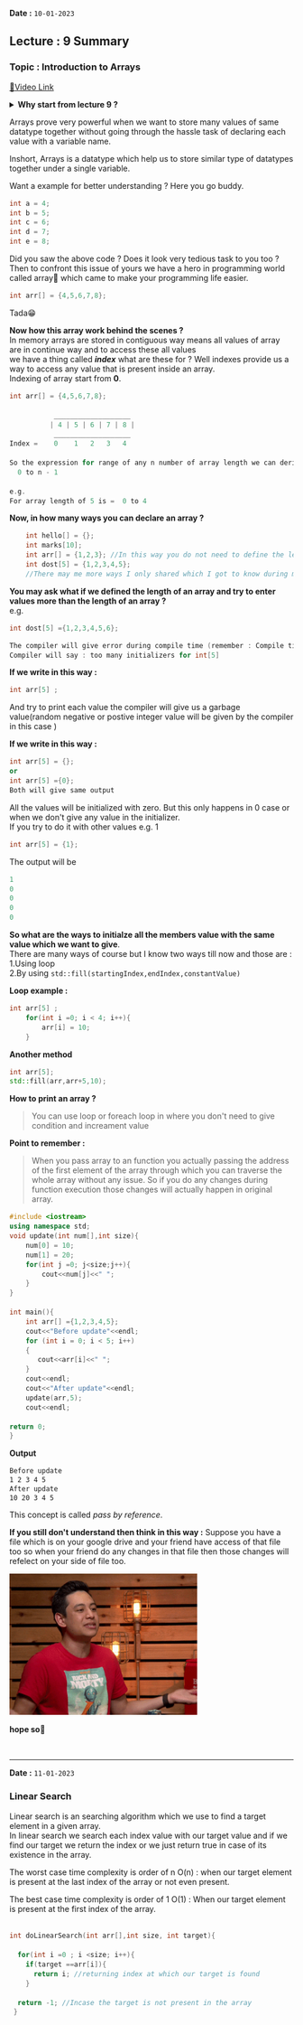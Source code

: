**Date :** `10-01-2023`
## Lecture : 9 Summary
### Topic : Introduction to Arrays
[📍Video Link](https://www.youtube.com/watch?v=sNrLlmOIn-c&list=PLDzeHZWIZsTryvtXdMr6rPh4IDexB5NIA&index=9)

**<details><summary>Why start from lecture 9 ?</summary>**

If you are new to my journey you may ask to me why I started from Lecture 9 🤨

  
**The answer is :** because I already completed last 8 lectures in my 📍[30-Days-Of-C++](https://github.com/ItsAnkitPatel/30-Days-Of-cpp/tree/main/Day%2016/Programming) repo already so writing all those again is not very useful(these are my thought)
<hr>
</details>


Arrays prove very powerful when we want to store many values of same datatype together without going through the hassle task of declaring each value with a variable name.

Inshort, Arrays is a datatype which help us to store similar type of datatypes together under a single variable.

Want a example for better understanding ? Here you go buddy.

```c++
int a = 4;
int b = 5;
int c = 6;
int d = 7;
int e = 8;
```
Did you saw the above code ? Does it look very tedious task to you too ? <br>
Then to confront this issue of yours we have a hero in programming world called array🦸 which came to make your programming life easier.
```c++
int arr[] = {4,5,6,7,8};
```
Tada😁

**Now how this array work behind the scenes ?**<br>
In memory arrays are stored in contiguous way means all values of array are in continue way and to access these all values<br>
we have a thing called **_index_** what are these for ? Well indexes provide us a way to access any value that is present inside an array.<br>
Indexing of array start from **0**.

```c++
int arr[] = {4,5,6,7,8};

           ___________________
          | 4 | 5 | 6 | 7 | 8 |
           ___________________
Index =    0    1   2   3   4

So the expression for range of any n number of array length we can derive is 
  0 to n - 1
  
e.g.
For array length of 5 is =  0 to 4 
```
**Now, in how many ways you can declare an array ?**
```c++
    int hello[] = {};
    int marks[10];
    int arr[] = {1,2,3}; //In this way you do not need to define the length of the array the compiler will automatically know it
    int dost[5] = {1,2,3,4,5};
    //There may me more ways I only shared which I got to know during my learning
```
**You may ask what if we defined the length of an array and try to enter values more than the length of an array ?**<br>
e.g.
```c++
int dost[5] ={1,2,3,4,5,6};
```
```c++
The compiler will give error during compile time (remember : Compile time error and runtime error are different things).
Compiler will say : too many initializers for int[5]
```

**If we write in this way :**

```c++
int arr[5] ;
```
And try to print each value the compiler will give us a garbage value(random negative or postive integer value will be given by the compiler in this case )

**If we write in this way :**

```c++
int arr[5] = {};
or
int arr[5] ={0};
Both will give same output
```
All the values will be initialized with zero. But this only happens in 0 case or when we don't give any value in the initializer.<br>
If you try to do it with other values e.g. 1 <br>
```c++
int arr[5] = {1};
```
The output will be
```c++
1
0
0
0
0
```
**So what are the ways to initialze all the members value with the same value which we want to give**.<br>
There are many ways of course but I know two ways till now and those are :<br>
1.Using loop<br>
2.By using `std::fill(startingIndex,endIndex,constantValue)`

**Loop example :**
```c++
int arr[5] ;
    for(int i =0; i < 4; i++){
        arr[i] = 10;
    }
```
**Another method**
```c++
int arr[5];
std::fill(arr,arr+5,10);
```
**How to print an array ?**
>You can use loop or foreach loop in where you don't need to give condition and increament value

**Point to remember :**
>When you pass array to an function you actually passing the address of the first element of the array through which you can traverse the whole array without any issue. So if you do any changes during function execution those changes will actually happen in original array.
```c++
#include <iostream>
using namespace std;
void update(int num[],int size){
    num[0] = 10;
    num[1] = 20;
    for(int j =0; j<size;j++){
        cout<<num[j]<<" ";
    }
}

int main(){
    int arr[] ={1,2,3,4,5};
    cout<<"Before update"<<endl;
    for (int i = 0; i < 5; i++)
    {
       cout<<arr[i]<<" ";
    }
    cout<<endl;
    cout<<"After update"<<endl;
    update(arr,5);
    cout<<endl;

return 0;
}
```
**Output**
```
Before update
1 2 3 4 5 
After update
10 20 3 4 5 
```
This concept is called _pass by reference_.

**If you still don't understand then think in this way :** Suppose you have a file which is on your google drive and your friend have access of that file too so when your friend do any changes in that file then those changes will refelect on your side of file too.

<img src= "/media/gifs/easy.gif" height ="250">

**hope so**👀

<br>

<hr>

**Date :** `11-01-2023`

### Linear Search

Linear search is an searching algorithm which we use to find a target element in a given array.<br>
In linear search we search each index value with our target value and if we find our target we return the index or we just return true in case of its existence in the array.

The worst case time complexity is order of n O(n) : when our target element is present at the last index of the array or not even present.

The best case time complexity is order of 1 O(1) : When our target element is present at the first index of the array.

```c++

int doLinearSearch(int arr[],int size, int target){
  
  for(int i =0 ; i <size; i++){
    if(target ==arr[i]){
      return i; //returning index at which our target is found
    }
    
  return -1; //Incase the target is not present in the array
 }

```
